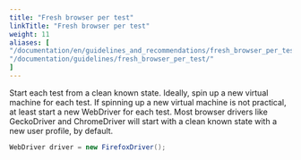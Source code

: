 ```yaml
---
title: "Fresh browser per test"
linkTitle: "Fresh browser per test"
weight: 11
aliases: [
"/documentation/en/guidelines_and_recommendations/fresh_browser_per_test/",
"/documentation/guidelines/fresh_browser_per_test/"
]
---
```


Start each test from a clean known state.
Ideally, spin up a new virtual machine for each test.
If spinning up a new virtual machine is not practical,
at least start a new WebDriver for each test.
Most browser drivers like GeckoDriver and ChromeDriver will start with a clean
known state with a new user profile, by default.
```java
WebDriver driver = new FirefoxDriver();
```
